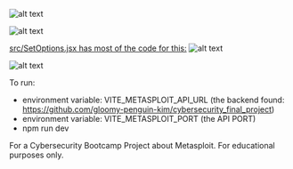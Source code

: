 
![alt text](https://github.com/gloomy-penguin-kim/cybersecurity_final_project/blob/master/metasploit%201.png)  

![alt text](https://github.com/gloomy-penguin-kim/cybersecurity_final_project/blob/master/metasploit%202.png)  
 
[src/SetOptions.jsx has most of the code for this:](https://github.com/gloomy-penguin-kim/cybersecurity_final_frontend/blob/main/src/SetOptions.jsx)
![alt text](https://github.com/gloomy-penguin-kim/cybersecurity_final_project/blob/master/metasploit.png)  
 
![alt text](https://github.com/gloomy-penguin-kim/cybersecurity_final_project/blob/master/metasploit%204.png)  
                
To run:  
- environment variable: VITE_METASPLOIT_API_URL (the backend found: https://github.com/gloomy-penguin-kim/cybersecurity_final_project) 
- environment variable: VITE_METASPLOIT_PORT (the API PORT)
- npm run dev 

For a Cybersecurity Bootcamp Project about Metasploit.  For educational purposes only.
